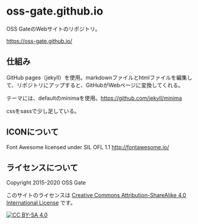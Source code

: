 # oss-gate.github.io

OSS GateのWebサイトのリポジトリ。

https://oss-gate.github.io/

## 仕組み
GitHub pages（jekyll）を使用。markdownファイルとhtmlファイルを編集して、リポジトリにアップすると、GitHubがWebページに変換してくれる。

テーマには、defaultのminimaを使用。https://github.com/jekyll/minima

cssをsassで少し足している。

## ICONについて

Font Awesome licensed under SIL OFL 1.1 http://fontawesome.io/

## ライセンスについて

Copyright 2015-2020 OSS Gate

このサイトのライセンスは [Creative Commons Attribution-ShareAlike 4.0 International License][cc-by-sa] です。

[![CC BY-SA 4.0][cc-by-sa-image]][cc-by-sa]

[cc-by-sa]: http://creativecommons.org/licenses/by-sa/4.0/
[cc-by-sa-image]: https://licensebuttons.net/l/by-sa/4.0/88x31.png
[cc-by-sa-shield]: https://img.shields.io/badge/License-CC%20BY--SA%204.0-lightgrey.svg
